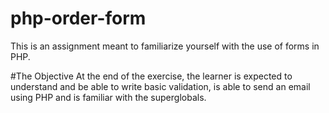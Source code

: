 # php-order-form
This is an assignment meant to familiarize yourself with the use of forms in PHP.

#The Objective
At the end of the exercise, the learner is expected to understand and be able to write basic validation, is able to send an email using PHP and is familiar with the superglobals.
